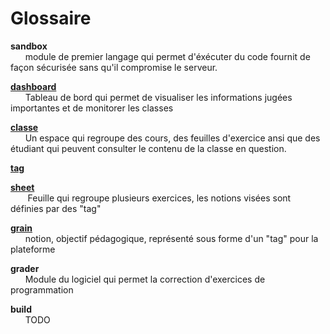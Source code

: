 # Glossaire

**sandbox**\
 &nbsp;&nbsp;&nbsp;&nbsp;&nbsp;&nbsp;module de premier langage qui permet d'éxécuter du code fournit de façon sécurisée
 sans qu'il compromise le serveur.
 
**[dashboard](concept/tableaudebord.md)**\
 &nbsp;&nbsp;&nbsp;&nbsp;&nbsp;&nbsp;Tableau de bord qui permet de visualiser les informations jugées importantes et de monitorer les classes

**[classe](concept/classe.md)**\
 &nbsp;&nbsp;&nbsp;&nbsp;&nbsp;&nbsp;Un espace qui regroupe des cours, des feuilles d'exercice ansi que des étudiant qui          peuvent consulter le contenu de la classe en question. 
 
**[tag](concept/tag.md)**

**[sheet](concept/feuille.md)**\
 &nbsp;&nbsp;&nbsp;&nbsp;&nbsp;&nbsp; Feuille qui regroupe plusieurs exercices, les notions visées sont définies par des 
 "tag"
 
**[grain](concept/grain.md)**\
 &nbsp;&nbsp;&nbsp;&nbsp;&nbsp;&nbsp;notion, objectif pédagogique, représenté sous forme d'un "tag" pour la plateforme
 
**grader**\
 &nbsp;&nbsp;&nbsp;&nbsp;&nbsp;&nbsp;Module du logiciel qui permet la correction d'exercices de programmation

**build**\
 &nbsp;&nbsp;&nbsp;&nbsp;&nbsp;&nbsp;TODO
 
<!---
Author : Elaad
Validator :
-->
